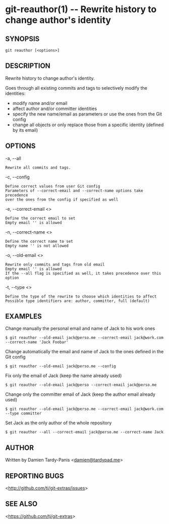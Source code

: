 git-reauthor(1) -- Rewrite history to change author's identity
==============================================================

## SYNOPSIS

`git reauthor [<options>]`

## DESCRIPTION

Rewrite history to change author's identity.

Goes through all existing commits and tags to selectively modify the identities:  
- modify name and/or email  
- affect author and/or committer identities  
- specify the new name/email as parameters or use the ones from the Git config  
- change all objects or only replace those from a specific identity (defined by its email)

## OPTIONS

  -a, --all

    Rewrite all commits and tags.

  -c, --config

    Define correct values from user Git config
    Parameters of --correct-email and --correct-name options take precedence
    over the ones from the config if specified as well

  -e, --correct-email &lt;<email>&gt;

    Define the correct email to set
    Empty email '' is allowed

  -n, --correct-name &lt;<name>&gt;

    Define the correct name to set
    Empty name '' is not allowed

  -o, --old-email &lt;<email>&gt;

    Rewrite only commits and tags from old email
    Empty email '' is allowed
    If the --all flag is specified as well, it takes precedence over this option

  -t, --type &lt;<id>&gt;

    Define the type of the rewrite to choose which identities to affect
    Possible type identifiers are: author, committer, full (default)

## EXAMPLES

Change manually the personal email and name of Jack to his work ones

    $ git reauthor --old-email jack@perso.me --correct-email jack@work.com --correct-name 'Jack Foobar'

Change automatically the email and name of Jack to the ones defined in the Git config

    $ git reauthor --old-email jack@perso.me --config

Fix only the email of Jack (keep the name already used)

    $ git reauthor --old-email jack@perso --correct-email jack@perso.me

Change only the committer email of Jack (keep the author email already used)

    $ git reauthor --old-email jack@perso.me --correct-email jack@work.com --type committer

Set Jack as the only author of the whole repository

    $ git reauthor --all --correct-email jack@perso.me --correct-name Jack

## AUTHOR

Written by Damien Tardy-Panis &lt;<damien@tardypad.me>&gt;

## REPORTING BUGS

&lt;<http://github.com/tj/git-extras/issues>&gt;

## SEE ALSO

&lt;<https://github.com/tj/git-extras>&gt;
